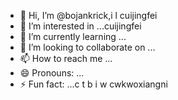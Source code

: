 - 👋 Hi, I’m @bojankrick,i l cuijingfei
- 👀 I’m interested in ...cuijingfei
- 🌱 I’m currently learning ...
- 💞️ I’m looking to collaborate on ...
- 📫 How to reach me ...
- 😄 Pronouns: ...
- ⚡ Fun fact: ...c t b
i w cwkwoxiangni
<!---eeverything smaller than you
bojankrick/bojankrick is a ✨ special ✨ repository because its `README.md` (this file) appears on your GitHub profile.phuiyipianqian
You can click the Preview link to take a look at your changes.
--->
